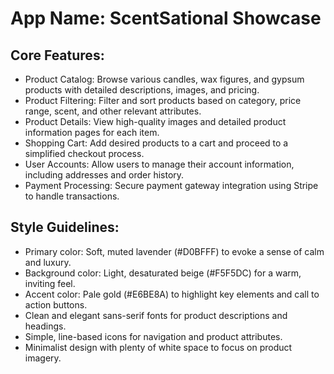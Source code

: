 # **App Name**: ScentSational Showcase

## Core Features:

- Product Catalog: Browse various candles, wax figures, and gypsum products with detailed descriptions, images, and pricing.
- Product Filtering: Filter and sort products based on category, price range, scent, and other relevant attributes.
- Product Details: View high-quality images and detailed product information pages for each item.
- Shopping Cart: Add desired products to a cart and proceed to a simplified checkout process.
- User Accounts: Allow users to manage their account information, including addresses and order history.
- Payment Processing: Secure payment gateway integration using Stripe to handle transactions.

## Style Guidelines:

- Primary color: Soft, muted lavender (#D0BFFF) to evoke a sense of calm and luxury.
- Background color: Light, desaturated beige (#F5F5DC) for a warm, inviting feel.
- Accent color: Pale gold (#E6BE8A) to highlight key elements and call to action buttons.
- Clean and elegant sans-serif fonts for product descriptions and headings.
- Simple, line-based icons for navigation and product attributes.
- Minimalist design with plenty of white space to focus on product imagery.